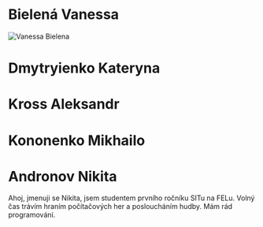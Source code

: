 # **Bielená Vanessa**
![Vanessa Bielena](https://drive.google.com/file/d/1n_s1m1LkicUam_qxKB7SdoJNe0ijuFbS/view?usp=share_link)

# **Dmytryienko Kateryna**

# **Kross Aleksandr**

# **Kononenko Mikhailo**

# **Andronov Nikita**
Ahoj, jmenuji se Nikita, jsem studentem prvního ročníku SITu na FELu. Volný čas trávím hraním počítačových her a posloucháním hudby. Mám rád programování.